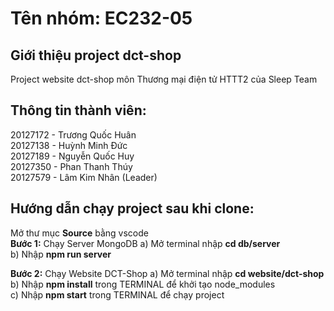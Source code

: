 # Tên nhóm: EC232-05
## Giới thiệu project dct-shop

Project website dct-shop môn Thương mại điện tử HTTT2 của Sleep Team

## Thông tin thành viên:
20127172 - Trương Quốc Huân<br>
20127138 - Huỳnh Minh Đức<br>
20127189 - Nguyễn Quốc Huy<br>
20127350 - Phan Thanh Thúy<br>
20127579 - Lâm Kim Nhân (Leader)

## Hướng dẫn chạy project sau khi clone:

Mở thư mục **Source** bằng vscode <br>
**Bước 1:** Chạy Server MongoDB
a) Mở terminal nhập **cd db/server**<br>
b) Nhập **npm run server**<br>

**Bước 2:** Chạy Website DCT-Shop
a) Mở terminal nhập **cd website/dct-shop**<br>
b) Nhập **npm install** trong TERMINAL để khởi tạo node_modules <br>
c) Nhập **npm start** trong TERMINAL để chạy project

